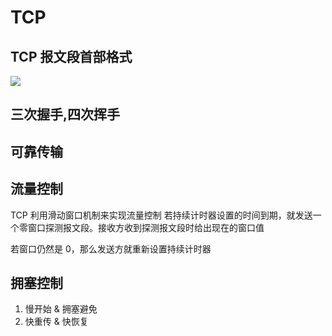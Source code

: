 # TCP

## TCP 报文段首部格式
![](https://lfool.gitbook.io/~gitbook/image?url=https%3A%2F%2F2396550738-files.gitbook.io%2F%7E%2Ffiles%2Fv0%2Fb%2Fgitbook-legacy-files%2Fo%2Fassets%252F-M8zvqNNVZctOHx6v8No%252F-MEMMivNcIuaIu9ZD49-%252F-MENBlN6JGjib_cWzs10%252Fimage.png%3Falt%3Dmedia%26token%3Dd6bb8c4d-c972-4c7a-8e39-de32774aecb4&width=400&dpr=3&quality=100&sign=6dd8cafc&sv=2)

##  三次握手,四次挥手
## 可靠传输
## 流量控制

TCP 利用滑动窗口机制来实现流量控制
若持续计时器设置的时间到期，就发送一个零窗口探测报文段。接收方收到探测报文段时给出现在的窗口值

若窗口仍然是 0，那么发送方就重新设置持续计时器

## 拥塞控制
1. 慢开始 & 拥塞避免
2. 快重传 & 快恢复